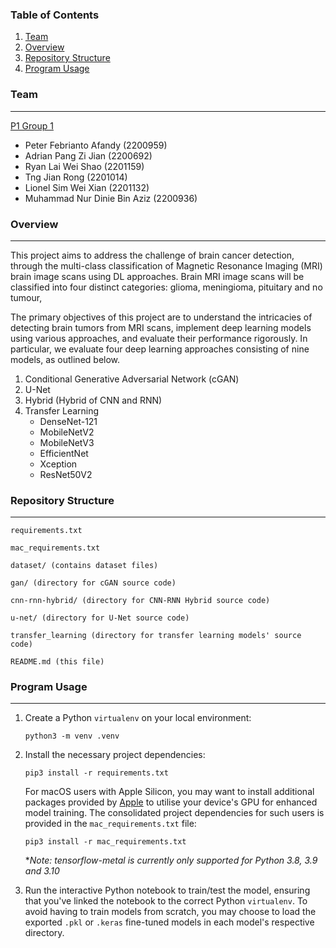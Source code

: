### Table of Contents
1. [Team](#team)
2. [Overview](#overview)
3. [Repository Structure](#repository-structure)
4. [Program Usage](#program-usage)

### Team
---
<ins>P1 Group 1</ins>
- Peter Febrianto Afandy (2200959)
- Adrian Pang Zi Jian (2200692)
- Ryan Lai Wei Shao (2201159)
- Tng Jian Rong (2201014)
- Lionel Sim Wei Xian (2201132)
- Muhammad Nur Dinie Bin Aziz (2200936)

### Overview
---
This project aims to address the challenge of brain cancer detection, through the multi-class classification of Magnetic Resonance Imaging (MRI) brain image scans using DL approaches. Brain MRI image scans will be classified into four distinct categories: glioma, meningioma, pituitary and no tumour,

The primary objectives of this project are to understand the intricacies of detecting brain tumors from MRI scans, implement deep learning models using various approaches, and evaluate their performance rigorously. In particular, we evaluate four deep learning approaches consisting of nine models, as outlined below.

1. Conditional Generative Adversarial Network (cGAN)
2. U-Net
3. Hybrid (Hybrid of CNN and RNN)
4. Transfer Learning
    - DenseNet-121
    - MobileNetV2
    - MobileNetV3
    - EfficientNet
    - Xception
    - ResNet50V2

### Repository Structure
---
```
requirements.txt

mac_requirements.txt

dataset/ (contains dataset files)

gan/ (directory for cGAN source code)

cnn-rnn-hybrid/ (directory for CNN-RNN Hybrid source code)

u-net/ (directory for U-Net source code)

transfer_learning (directory for transfer learning models' source code)

README.md (this file)
```

### Program Usage
---
1. Create a Python `virtualenv` on your local environment:
    ```
    python3 -m venv .venv
    ```
2. Install the necessary project dependencies:
    ```
    pip3 install -r requirements.txt
    ```

    For macOS users with Apple Silicon, you may want to install additional packages provided by [Apple](https://developer.apple.com/metal/tensorflow-plugin/) to utilise your device's GPU for enhanced model training. The consolidated project dependencies for such users is provided in the `mac_requirements.txt` file:
    ```
    pip3 install -r mac_requirements.txt
    ```
    **Note: tensorflow-metal is currently only supported for Python 3.8, 3.9 and 3.10*
3. Run the interactive Python notebook to train/test the model, ensuring that you've linked the notebook to the correct Python `virtualenv`. To avoid having to train models from scratch, you may choose to load the exported `.pkl` or `.keras` fine-tuned models in each model's respective directory.
